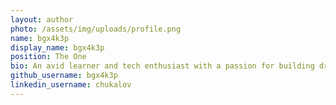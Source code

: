 ```yaml
---
layout: author
photo: /assets/img/uploads/profile.png
name: bgx4k3p
display_name: bgx4k3p
position: The One
bio: An avid learner and tech enthusiast with a passion for building drones, automations and hacking CTFs. Always eager to expand knowledge and sharing insights with others.
github_username: bgx4k3p
linkedin_username: chukalov
---
```


